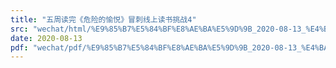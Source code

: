 ```yaml
---
title: "五周读完《危险的愉悦》冒刺线上读书挑战4"
src: "wechat/html/%E9%85%B7%E5%84%BF%E8%AE%BA%E5%9D%9B_2020-08-13_%E4%BA%94%E5%91%A8%E8%AF%BB%E5%AE%8C%E3%80%8A%E5%8D%B1%E9%99%A9%E7%9A%84%E6%84%89%E6%82%A6%E3%80%8B%E5%86%92%E5%88%BA%E7%BA%BF%E4%B8%8A%E8%AF%BB%E4%B9%A6%E6%8C%91%E6%88%984.html"
date: 2020-08-13
pdf: "wechat/pdf/%E9%85%B7%E5%84%BF%E8%AE%BA%E5%9D%9B_2020-08-13_%E4%BA%94%E5%91%A8%E8%AF%BB%E5%AE%8C%E3%80%8A%E5%8D%B1%E9%99%A9%E7%9A%84%E6%84%89%E6%82%A6%E3%80%8B%E5%86%92%E5%88%BA%E7%BA%BF%E4%B8%8A%E8%AF%BB%E4%B9%A6%E6%8C%91%E6%88%984.pdf"
---
```

